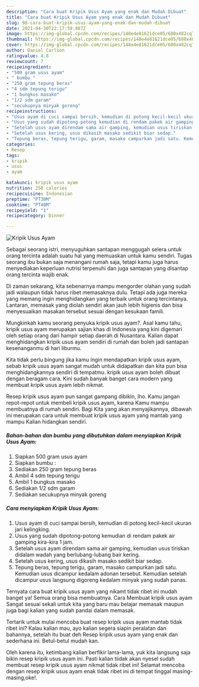 ```yaml
---
description: "Cara buat Kripik Usus Ayam yang enak dan Mudah Dibuat"
title: "Cara buat Kripik Usus Ayam yang enak dan Mudah Dibuat"
slug: 98-cara-buat-kripik-usus-ayam-yang-enak-dan-mudah-dibuat
date: 2021-04-30T22:17:59.887Z
image: https://img-global.cpcdn.com/recipes/148e4e81621dce05/680x482cq70/kripik-usus-ayam-foto-resep-utama.jpg
thumbnail: https://img-global.cpcdn.com/recipes/148e4e81621dce05/680x482cq70/kripik-usus-ayam-foto-resep-utama.jpg
cover: https://img-global.cpcdn.com/recipes/148e4e81621dce05/680x482cq70/kripik-usus-ayam-foto-resep-utama.jpg
author: Daniel Carlson
ratingvalue: 4.8
reviewcount: 7
recipeingredient:
- "500 gram usus ayam"
- " bumbu "
- "250 gram tepung beras"
- "4 sdm tepung terigu"
- "1 bungkus masako"
- "1/2 sdm garam"
- "secukupnya minyak goreng"
recipeinstructions:
- "Usus ayam di cuci sampai bersih, kemudian di potong kecil-kecil ukuran jari kelingking."
- "Usus yang sudah dipotong-potong kemudian di rendam pakek air gamping kira-kira 1 jam."
- "Setelah usus ayam direndam sama air gamping, kemudian usus tiriskan didalam wadah yang berlubang-lubang bair kering."
- "Setelah usus kering, usus dikasih masako sedikit biar sedap."
- "Tepung beras, tepung terigu, garam, masako campurkan jadi satu. Kemudian usus dicampur kedalam adonan tersebut. Kemudian setelah dicampur usus langsung digoreng kedalam minyak yang sudah panas."
categories:
- Resep
tags:
- kripik
- usus
- ayam

katakunci: kripik usus ayam 
nutrition: 250 calories
recipecuisine: Indonesian
preptime: "PT30M"
cooktime: "PT40M"
recipeyield: "1"
recipecategory: Dinner

---
```



![Kripik Usus Ayam](https://img-global.cpcdn.com/recipes/148e4e81621dce05/680x482cq70/kripik-usus-ayam-foto-resep-utama.jpg)

Sebagai seorang istri, menyuguhkan santapan menggugah selera untuk orang tercinta adalah suatu hal yang memuaskan untuk kamu sendiri. Tugas seorang ibu bukan saja menangani rumah saja, tetapi kamu juga harus menyediakan keperluan nutrisi terpenuhi dan juga santapan yang disantap orang tercinta wajib enak.

Di zaman  sekarang, kita sebenarnya mampu mengorder olahan yang sudah jadi walaupun tidak harus ribet memasaknya dulu. Tetapi ada juga mereka yang memang ingin menghidangkan yang terbaik untuk orang tercintanya. Lantaran, memasak yang diolah sendiri akan jauh lebih higienis dan bisa menyesuaikan masakan tersebut sesuai dengan kesukaan famili. 



Mungkinkah kamu seorang penyuka kripik usus ayam?. Asal kamu tahu, kripik usus ayam merupakan sajian khas di Indonesia yang kini digemari oleh setiap orang dari hampir setiap daerah di Nusantara. Kalian dapat menghidangkan kripik usus ayam sendiri di rumah dan boleh jadi santapan kesenanganmu di hari liburmu.

Kita tidak perlu bingung jika kamu ingin mendapatkan kripik usus ayam, sebab kripik usus ayam sangat mudah untuk didapatkan dan kita pun bisa menghidangkannya sendiri di tempatmu. kripik usus ayam boleh dibuat dengan beragam cara. Kini sudah banyak banget cara modern yang membuat kripik usus ayam lebih nikmat.

Resep kripik usus ayam pun sangat gampang dibikin, lho. Kamu jangan repot-repot untuk membeli kripik usus ayam, karena Kamu mampu membuatnya di rumah sendiri. Bagi Kita yang akan menyajikannya, dibawah ini merupakan cara untuk membuat kripik usus ayam yang mantab yang mampu Kalian hidangkan sendiri.

<!--inarticleads1-->

##### Bahan-bahan dan bumbu yang dibutuhkan dalam menyiapkan Kripik Usus Ayam:

1. Siapkan 500 gram usus ayam
1. Siapkan  bumbu :
1. Sediakan 250 gram tepung beras
1. Ambil 4 sdm tepung terigu
1. Ambil 1 bungkus masako
1. Sediakan 1/2 sdm garam
1. Sediakan secukupnya minyak goreng




<!--inarticleads2-->

##### Cara menyiapkan Kripik Usus Ayam:

1. Usus ayam di cuci sampai bersih, kemudian di potong kecil-kecil ukuran jari kelingking.
1. Usus yang sudah dipotong-potong kemudian di rendam pakek air gamping kira-kira 1 jam.
1. Setelah usus ayam direndam sama air gamping, kemudian usus tiriskan didalam wadah yang berlubang-lubang bair kering.
1. Setelah usus kering, usus dikasih masako sedikit biar sedap.
1. Tepung beras, tepung terigu, garam, masako campurkan jadi satu. Kemudian usus dicampur kedalam adonan tersebut. Kemudian setelah dicampur usus langsung digoreng kedalam minyak yang sudah panas.




Ternyata cara buat kripik usus ayam yang nikamt tidak ribet ini mudah banget ya! Semua orang bisa membuatnya. Cara Membuat kripik usus ayam Sangat sesuai sekali untuk kita yang baru mau belajar memasak maupun juga bagi kalian yang sudah pandai dalam memasak.

Tertarik untuk mulai mencoba buat resep kripik usus ayam mantab tidak ribet ini? Kalau kalian mau, ayo kalian segera siapin peralatan dan bahannya, setelah itu buat deh Resep kripik usus ayam yang enak dan sederhana ini. Betul-betul mudah kan. 

Oleh karena itu, ketimbang kalian berfikir lama-lama, yuk kita langsung saja bikin resep kripik usus ayam ini. Pasti kalian tiidak akan nyesel sudah membuat resep kripik usus ayam nikmat tidak ribet ini! Selamat mencoba dengan resep kripik usus ayam enak tidak ribet ini di tempat tinggal masing-masing,oke!.

